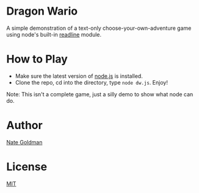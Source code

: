 # Dragon Wario

A simple demonstration of a text-only choose-your-own-adventure game using
node's built-in [readline](http://nodejs.org/api/readline.html) module.

# How to Play

* Make sure the latest version of [node.js](https://github.com/joyent/node/wiki/Installation) is installed.
* Clone the repo, cd into the directory, type `node dw.js`. Enjoy!

Note: This isn't a complete game, just a silly demo to show what node can do.

# Author

[Nate Goldman](http://github.com/ngoldman)

# License

[MIT](http://ngoldman.mit-license.org/)
